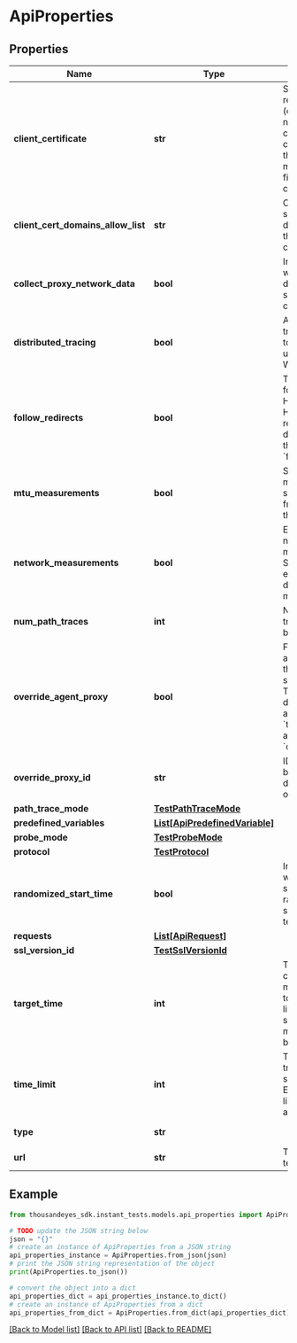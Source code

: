 # ApiProperties


## Properties

Name | Type | Description | Notes
------------ | ------------- | ------------- | -------------
**client_certificate** | **str** | String representation (containing newline characters) of client certificate, the private key must be placed first, then the certificate. | [optional] 
**client_cert_domains_allow_list** | **str** | Comma separated list of domains to send the client certificate. | [optional] 
**collect_proxy_network_data** | **bool** | Indicates whether network data to the proxy should be collected. | [optional] [default to False]
**distributed_tracing** | **bool** | Adds distributed tracing headers to API requests using B3 and W3C standards. | [optional] 
**follow_redirects** | **bool** | To disable following HTTP/301 or HTTP/302 redirect directives, set this parameter to &#x60;false&#x60;. | [optional] [default to True]
**mtu_measurements** | **bool** | Set &#x60;true&#x60; to measure MTU sizes on network from agents to the target. | [optional] 
**network_measurements** | **bool** | Enable or disable network measurements. Set to true to enable or false to disable network measurements. | [optional] [default to True]
**num_path_traces** | **int** | Number of path traces executed by the agent. | [optional] [default to 3]
**override_agent_proxy** | **bool** | Flag indicating if a proxy other than the default should be used. To override the default proxy for agents, set to &#x60;true&#x60; and specify a value for &#x60;overrideProxyId&#x60;. | [optional] [default to False]
**override_proxy_id** | **str** | ID of the proxy to be used if the default proxy is overridden. | [optional] 
**path_trace_mode** | [**TestPathTraceMode**](TestPathTraceMode.md) |  | [optional] 
**predefined_variables** | [**List[ApiPredefinedVariable]**](ApiPredefinedVariable.md) |  | [optional] 
**probe_mode** | [**TestProbeMode**](TestProbeMode.md) |  | [optional] 
**protocol** | [**TestProtocol**](TestProtocol.md) |  | [optional] 
**randomized_start_time** | **bool** | Indicates whether agents should randomize the start time in each test round. | [optional] [default to False]
**requests** | [**List[ApiRequest]**](ApiRequest.md) |  | 
**ssl_version_id** | [**TestSslVersionId**](TestSslVersionId.md) |  | [optional] 
**target_time** | **int** | Target time for completion metric, defaults to 50% of time limit specified in seconds. (0 means default behavior) | [optional] 
**time_limit** | **int** | Time limit for transaction in seconds. Exceeding this limit will result in a Timeout error. | [optional] [default to 30]
**type** | **str** |  | [optional] [readonly] 
**url** | **str** | Target for the test. | 

## Example

```python
from thousandeyes_sdk.instant_tests.models.api_properties import ApiProperties

# TODO update the JSON string below
json = "{}"
# create an instance of ApiProperties from a JSON string
api_properties_instance = ApiProperties.from_json(json)
# print the JSON string representation of the object
print(ApiProperties.to_json())

# convert the object into a dict
api_properties_dict = api_properties_instance.to_dict()
# create an instance of ApiProperties from a dict
api_properties_from_dict = ApiProperties.from_dict(api_properties_dict)
```
[[Back to Model list]](../README.md#documentation-for-models) [[Back to API list]](../README.md#documentation-for-api-endpoints) [[Back to README]](../README.md)


